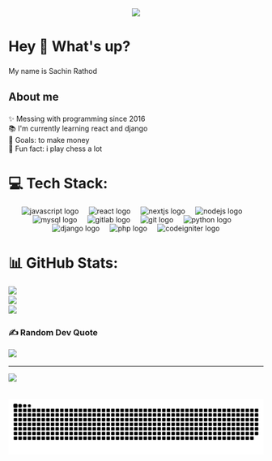 <div align="center">
  <img src="https://i.pinimg.com/originals/2a/6f/b6/2a6fb6ac14a958d1a2633ac3b2d4076b.gif"/>
</div>

<h1 align="left">Hey 👋 What's up?</h1>

###

<p align="left">My name is Sachin Rathod</p>

###

<h2 align="left">About me</h2>

###

<p align="left">✨ Messing with programming since 2016<br>📚 I'm currently learning react and django<br>🎯 Goals: to make money<br>🎲 Fun fact: i play chess a lot</p>


# 💻 Tech Stack:

<div align="center">
  <img src="https://cdn.jsdelivr.net/gh/devicons/devicon/icons/javascript/javascript-original.svg" height="40" alt="javascript logo"  />
  <img width="12" />
  <img src="https://cdn.jsdelivr.net/gh/devicons/devicon/icons/react/react-original.svg" height="40" alt="react logo"  />
  <img width="12" />
  <img src="https://cdn.jsdelivr.net/gh/devicons/devicon/icons/nextjs/nextjs-original.svg" height="40" alt="nextjs logo"  />
  <img width="12" />
  <img src="https://cdn.jsdelivr.net/gh/devicons/devicon/icons/nodejs/nodejs-original.svg" height="40" alt="nodejs logo"  />
  <img width="12" />
  <img src="https://cdn.jsdelivr.net/gh/devicons/devicon/icons/mysql/mysql-original.svg" height="40" alt="mysql logo"  />
  <img width="12" />
  <img src="https://cdn.jsdelivr.net/gh/devicons/devicon/icons/gitlab/gitlab-original.svg" height="40" alt="gitlab logo"  />
  <img width="12" />
  <img src="https://cdn.jsdelivr.net/gh/devicons/devicon/icons/git/git-original.svg" height="40" alt="git logo"  />
  <img width="12" />
  <img src="https://cdn.jsdelivr.net/gh/devicons/devicon/icons/python/python-original.svg" height="40" alt="python logo"  />
  <img width="12" />
  <img src="https://cdn.jsdelivr.net/gh/devicons/devicon/icons/django/django-plain.svg" height="40" alt="django logo"  />
  <img width="12" />
  <img src="https://cdn.jsdelivr.net/gh/devicons/devicon/icons/php/php-original.svg" height="40" alt="php logo"  />
  <img width="12" />
  <img src="https://cdn.jsdelivr.net/gh/devicons/devicon/icons/codeigniter/codeigniter-plain.svg" height="40" alt="codeigniter logo"  />
</div>

###


###
# 📊 GitHub Stats:
![](https://github-readme-stats.vercel.app/api?username=sr-calidad&theme=highcontrast&hide_border=false&include_all_commits=false&count_private=false)<br/>
![](https://github-readme-streak-stats.herokuapp.com/?user=sr-calidad&theme=highcontrast&hide_border=false)<br/>
![](https://github-readme-stats.vercel.app/api/top-langs/?username=sr-calidad&theme=highcontrast&hide_border=false&include_all_commits=false&count_private=false&layout=compact)



### ✍️ Random Dev Quote
![](https://quotes-github-readme.vercel.app/api?type=horizontal&theme=radical)

---
[![](https://visitcount.itsvg.in/api?id=sr-calidad&icon=5&color=3)](https://visitcount.itsvg.in)

<!-- Proudly created with GPRM ( https://gprm.itsvg.in ) -->


<br clear="both">

<img src="https://raw.githubusercontent.com/sr-calidad/sr-calidad/output/snake.svg" alt="Snake animation" />
